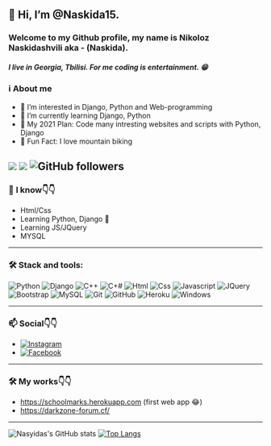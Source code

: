## 👋 Hi, I’m @Naskida15. 
### Welcome to my Github profile, my name is **Nikoloz Naskidashvili** aka - (**Naskida**). 

##### I live in Georgia, Tbilisi. For me coding is entertainment. 😁

### ℹ️ About me

- 👀 I’m interested in Django, Python and Web-programming
- 🐍 I’m currently learning Django, Python
- 📅 My 2021 Plan: Code many intresting websites and scripts with Python, Django
- 💬 Fun Fact: I love mountain biking


![](https://komarev.com/ghpvc/?username=Naskida15&color=brightgreen) ![](https://visitor-badge.glitch.me/badge?page_id=Naskida15.Naskida15) ![GitHub followers](https://img.shields.io/github/followers/Naskida15?style=social) 
---

### 🧠 **I know**👇👇
- Html/Css
- Learning Python, Django 🐍
- Learning JS/JQuery
- MYSQL

---

### 🛠️ Stack and tools:
![Python](https://img.shields.io/badge/Python-yellow.svg?style=flat&logo=python&logoColor=blue)
![Django](https://img.shields.io/badge/Django-darkgreen.svg?style=flat&logo=django)
![C++](https://img.shields.io/badge/C%2B%2B-00599C?style=flat&logo=c%2B%2B&logoColor=white)
![C+#](https://img.shields.io/badge/C%23-239120?style=flat&logo=c-sharp&logoColor=white)
![Html](https://img.shields.io/badge/HTML5-E34F26?style=flat&logo=html5&logoColor=white)
![Css](https://img.shields.io/badge/CSS3-1572B6?style=flat&logo=css3&logoColor=white)
![Javascript](https://img.shields.io/badge/JavaScript-black?style=flat&logo=javascript&logoColor=yellow)
![JQuery](	https://img.shields.io/badge/jQuery-0769AD?style=flat&logo=jquery&logoColor=white)
![Bootstrap](https://img.shields.io/badge/Bootstrap-purple.svg?style=flat&logo=bootstrap&logoColor=white)
![MySQL](https://img.shields.io/badge/MySQL-gray.svg?style=flat&logo=mysql)
![Git](https://img.shields.io/badge/Git-05122A.svg?style=flat&logo=git)
![GitHub](https://img.shields.io/badge/GitHub-black.svg?style=flat&logo=github)
![Heroku](https://img.shields.io/badge/Heroku-violet.svg?style=flat&logo=heroku)
![Windows](https://img.shields.io/badge/Windows-0078D6?style=flat&logo=windows&logoColor=white)
    
---    

### 📫 **Social**👇👇
- <a href="https://instagram.com/nika_nasyida" target="_blank">
    <img src="https://img.shields.io/badge/instagram-%23E4405F.svg?&style=for-the-badge&logo=instagram&logoColor=white&color=071A2C" alt="Instagram"/>
  </a>
- <a href="https://www.facebook.com/nika.naskidashvili.50" target="_blank">
    <img src="https://img.shields.io/badge/facebook-%231877F2.svg?&style=for-the-badge&logo=facebook&logoColor=white&color=071A2C" alt="Facebook"/>
  </a>
  

---

### 🛠 **My works**👇👇
- https://schoolmarks.herokuapp.com (first web app 😂)
- https://darkzone-forum.cf/

---

![Nasyidas's GitHub stats](https://github-readme-stats.vercel.app/api?username=Naskida15&theme=highcontrast&show_icons=true) 
[![Top Langs](https://github-readme-stats.vercel.app/api/top-langs/?username=Naskida15&layout=compact)](https://github.com/anuraghazra/github-readme-stats)






